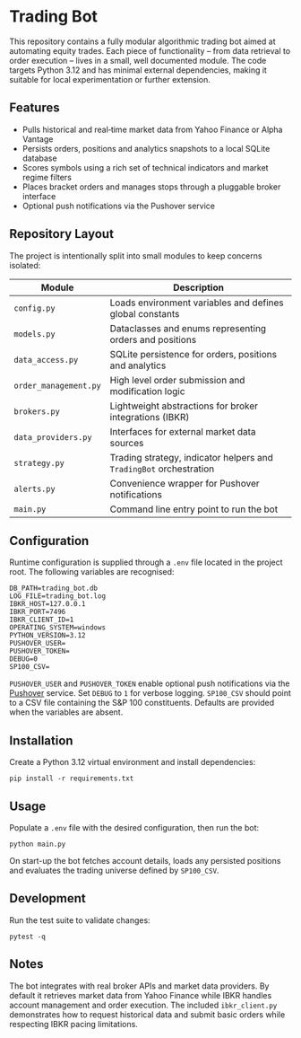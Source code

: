 # Trading Bot

This repository contains a fully modular algorithmic trading bot aimed at
automating equity trades.  Each piece of functionality – from data retrieval to
order execution – lives in a small, well documented module.  The code targets
Python 3.12 and has minimal external dependencies, making it suitable for local
experimentation or further extension.

## Features

- Pulls historical and real‑time market data from Yahoo Finance or Alpha Vantage
- Persists orders, positions and analytics snapshots to a local SQLite database
- Scores symbols using a rich set of technical indicators and market regime
  filters
- Places bracket orders and manages stops through a pluggable broker interface
- Optional push notifications via the Pushover service

## Repository Layout

The project is intentionally split into small modules to keep concerns isolated:

| Module | Description |
| ------ | ----------- |
| `config.py` | Loads environment variables and defines global constants |
| `models.py` | Dataclasses and enums representing orders and positions |
| `data_access.py` | SQLite persistence for orders, positions and analytics |
| `order_management.py` | High level order submission and modification logic |
| `brokers.py` | Lightweight abstractions for broker integrations (IBKR) |
| `data_providers.py` | Interfaces for external market data sources |
| `strategy.py` | Trading strategy, indicator helpers and `TradingBot` orchestration |
| `alerts.py` | Convenience wrapper for Pushover notifications |
| `main.py` | Command line entry point to run the bot |

## Configuration

Runtime configuration is supplied through a `.env` file located in the project
root.  The following variables are recognised:

```
DB_PATH=trading_bot.db
LOG_FILE=trading_bot.log
IBKR_HOST=127.0.0.1
IBKR_PORT=7496
IBKR_CLIENT_ID=1
OPERATING_SYSTEM=windows
PYTHON_VERSION=3.12
PUSHOVER_USER=
PUSHOVER_TOKEN=
DEBUG=0
SP100_CSV=
```

`PUSHOVER_USER` and `PUSHOVER_TOKEN` enable optional push notifications via the
[Pushover](https://pushover.net/) service.  Set `DEBUG` to ``1`` for verbose
logging.  `SP100_CSV` should point to a CSV file containing the S&P 100
constituents.  Defaults are provided when the variables are absent.

## Installation

Create a Python 3.12 virtual environment and install dependencies:

```
pip install -r requirements.txt
```

## Usage

Populate a `.env` file with the desired configuration, then run the bot:

```
python main.py
```

On start-up the bot fetches account details, loads any persisted positions and
evaluates the trading universe defined by `SP100_CSV`.

## Development

Run the test suite to validate changes:

```
pytest -q
```

## Notes

The bot integrates with real broker APIs and market data providers.  By default
it retrieves market data from Yahoo Finance while IBKR handles account
management and order execution.  The included `ibkr_client.py` demonstrates how
to request historical data and submit basic orders while respecting IBKR pacing
limitations.

